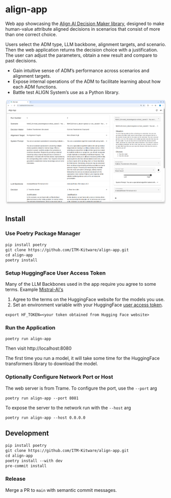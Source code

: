 # align-app

Web app showcasing the [Align AI Decision Maker library](https://github.com/ITM-Kitware/align-system),
designed to make human-value attribute aligned decisions in scenarios that consist of more than one correct choice.

Users select the ADM type, LLM backbone, alignment targets, and scenario. Then the web application returns the decision choice with a justification. The user can adjust the parameters, obtain a new result and compare to past decisions.

- Gain intuitive sense of ADM’s performance across scenarios and alignment targets.
- Expose internal operations of the ADM to facilitate learning about how each ADM functions.
- Battle test ALIGN System’s use as a Python library.

![Align UI Hero](./doc/ui-hero.png)

## Install

### Use Poetry Package Manager

```console
pip install poetry
git clone https://github.com/ITM-Kitware/align-app.git
cd align-app
poetry install
```

### Setup HuggingFace User Access Token

Many of the LLM Backbones used in the app require you agree to some terms.
Example [Mistral-AI's](https://huggingface.co/mistralai/Mistral-7B-v0.3)

1. Agree to the terms on the HuggingFace website for the models you use.
2. Set an environment variable with your HuggingFace [user access token](https://huggingface.co/docs/transformers.js/en/guides/private).

```console
export HF_TOKEN=<your token obtained from Hugging Face website>
```

### Run the Application

```console
poetry run align-app
```

Then visit http://localhost:8080

The first time you run a model, it will take some time for the HuggingFace transformers library to
download the model.

### Optionally Configure Network Port or Host

The web server is from Trame. To configure the port, use the `--port` arg

```console
poetry run align-app --port 8081
```

To expose the server to the network run with the `--host` arg

```console
poetry run align-app --host 0.0.0.0
```

## Development

```console
pip install poetry
git clone https://github.com/ITM-Kitware/align-app.git
cd align-app
poetry install --with dev
pre-commit install
```

### Release

Merge a PR to `main` with semantic commit messages.
